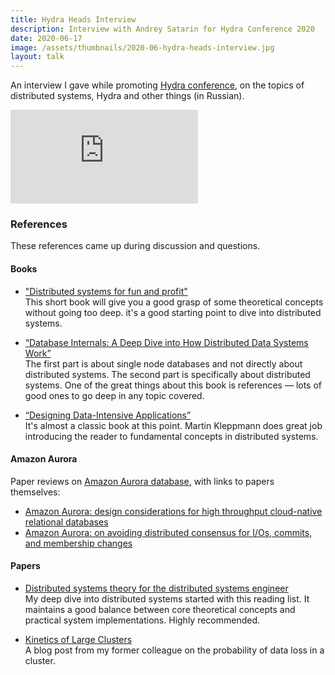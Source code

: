 ```yaml
---
title: Hydra Heads Interview
description: Interview with Andrey Satarin for Hydra Conference 2020
date: 2020-06-17
image: /assets/thumbnails/2020-06-hydra-heads-interview.jpg
layout: talk
---
```


An interview I gave while promoting [Hydra conference](https://hydraconf.com/), on the topics of distributed systems,
Hydra and other things (in Russian).

<div class="video-container">
<iframe src="https://www.youtube.com/embed/BP00xihSQo8" loading="lazy" frameborder="0" allowfullscreen></iframe>
</div>

### References

These references came up during discussion and questions.

#### Books

- ["Distributed systems for fun and profit"](http://book.mixu.net/distsys/single-page.html)  
  This short book will give you a good grasp of some theoretical concepts without going too deep.
  it's a good starting point to dive into distributed systems.

- [“Database Internals: A Deep Dive into How Distributed Data Systems Work”](https://www.amazon.com/dp/1492040347/ref=cm_sw_r_tw_dp_x_GcI9Eb0T0NTMT)  
  The first part is about single node databases and not directly about distributed systems. The second part is
  specifically about distributed systems.
  One of the great things about this book is references — lots of good ones to go deep in any topic covered.

- [“Designing Data-Intensive Applications”](https://www.amazon.com/dp/1449373321/ref=cm_sw_r_tw_dp_x_IcI9EbNF3SFHR)  
  It's almost a classic book at this point. Martin Kleppmann does great job introducing the reader to fundamental
  concepts in distributed systems.

#### Amazon Aurora

Paper reviews on [Amazon Aurora database](https://aws.amazon.com/rds/aurora/), with links to papers themselves:

- [Amazon Aurora: design considerations for high throughput cloud-native relational databases](https://blog.acolyer.org/2019/03/25/amazon-aurora-design-considerations-for-high-throughput-cloud-native-relational-databases/)
- [Amazon Aurora: on avoiding distributed consensus for I/Os, commits, and membership changes](https://blog.acolyer.org/2019/03/27/amazon-aurora-on-avoiding-distributed-consensus-for-i-os-commits-and-membership-changes/)

#### Papers

- [Distributed systems theory for the distributed systems engineer](https://www.the-paper-trail.org/post/2014-08-09-distributed-systems-theory-for-the-distributed-systems-engineer/)  
  My deep dive into distributed systems started with this reading list.
  It maintains a good balance between core theoretical concepts and practical system implementations. Highly
  recommended.

- [Kinetics of Large Clusters](https://gridem.blogspot.com/2017/08/kinetics-of-large-clusters.html)  
  A blog post from my former colleague on the probability of data loss in a cluster.
